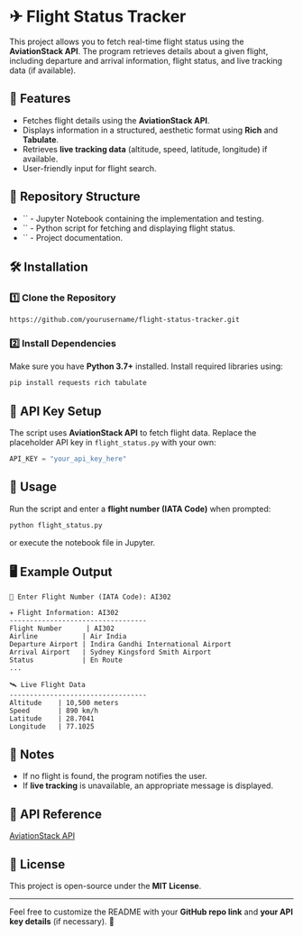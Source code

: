 # ✈ Flight Status Tracker

This project allows you to fetch real-time flight status using the **AviationStack API**. The program retrieves details about a given flight, including departure and arrival information, flight status, and live tracking data (if available).

## 🚀 Features

- Fetches flight details using the **AviationStack API**.
- Displays information in a structured, aesthetic format using **Rich** and **Tabulate**.
- Retrieves **live tracking data** (altitude, speed, latitude, longitude) if available.
- User-friendly input for flight search.

## 📂 Repository Structure

- `` - Jupyter Notebook containing the implementation and testing.
- `` - Python script for fetching and displaying flight status.
- `` - Project documentation.

## 🛠 Installation

### 1️⃣ Clone the Repository

```sh
https://github.com/yourusername/flight-status-tracker.git
```

### 2️⃣ Install Dependencies

Make sure you have **Python 3.7+** installed. Install required libraries using:

```sh
pip install requests rich tabulate
```

## 🔑 API Key Setup

The script uses **AviationStack API** to fetch flight data. Replace the placeholder API key in `flight_status.py` with your own:

```python
API_KEY = "your_api_key_here"
```

## 🚀 Usage

Run the script and enter a **flight number (IATA Code)** when prompted:

```sh
python flight_status.py
```

or execute the notebook file in Jupyter.

## 🖥 Example Output

```
🛫 Enter Flight Number (IATA Code): AI302

✈ Flight Information: AI302
----------------------------------
Flight Number      | AI302
Airline           | Air India
Departure Airport | Indira Gandhi International Airport
Arrival Airport   | Sydney Kingsford Smith Airport
Status            | En Route
...

🛰 Live Flight Data
----------------------------------
Altitude    | 10,500 meters
Speed       | 890 km/h
Latitude    | 28.7041
Longitude   | 77.1025
```

## 📝 Notes

- If no flight is found, the program notifies the user.
- If **live tracking** is unavailable, an appropriate message is displayed.

## 🔗 API Reference

[AviationStack API](https://aviationstack.com/)

## 📜 License

This project is open-source under the **MIT License**.

---

Feel free to customize the README with your **GitHub repo link** and **your API key details** (if necessary). 🚀

